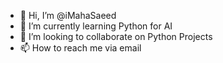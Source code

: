 - 👋 Hi, I’m @iMahaSaeed
- 🌱 I’m currently learning Python for AI
- 💞️ I’m looking to collaborate on Python Projects
- 📫 How to reach me via email

<!---
iMahaSaeed/iMahaSaeed is a ✨ special ✨ repository because its `README.md` (this file) appears on your GitHub profile.
You can click the Preview link to take a look at your changes.
--->
